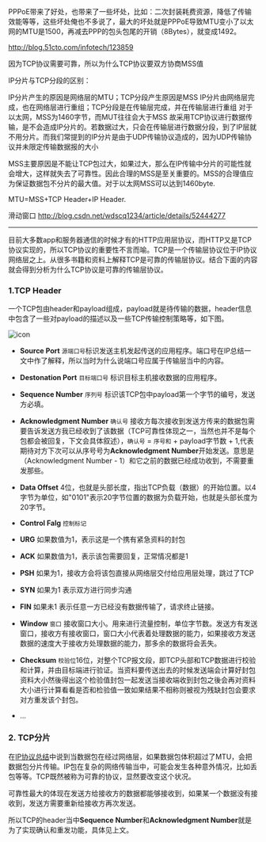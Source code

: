 PPPoE带来了好处，也带来了一些坏处，比如：二次封装耗费资源，降低了传输效能等等，这些坏处俺也不多说了，最大的坏处就是PPPoE导致MTU变小了以太网的MTU是1500，再减去PPP的包头包尾的开销（8Bytes），就变成1492。

http://blog.51cto.com/infotech/123859

因为TCP协议需要可靠，所以为什么TCP协议要双方协商MSS值


IP分片与TCP分段的区别：

IP分片产生的原因是网络层的MTU；TCP分段产生原因是MSS
IP分片由网络层完成，也在网络层进行重组；TCP分段是在传输层完成，并在传输层进行重组
对于以太网，MSS为1460字节，而MUT往往会大于MSS
        故采用TCP协议进行数据传输，是不会造成IP分片的。若数据过大，只会在传输层进行数据分段，到了IP层就不用分片。而我们常提到的IP分片是由于UDP传输协议造成的，因为UDP传输协议并未限定传输数据报的大小 
        
MSS主要原因是不能让TCP包过大，如果过大，那么在IP传输中分片的可能性就会增大，这样就失去了可靠性。因此合理的MSS是至关重要的。MSS的合理值应为保证数据包不分片的最大值。对于以太网MSS可以达到1460byte.

MTU=MSS+TCP Header+IP Header.

滑动窗口  http://blog.csdn.net/wdscq1234/article/details/52444277



---------
目前大多数app和服务器通信的时候才有的HTTP应用层协议，而HTTP又是TCP协议实现的，所以TCP协议的重要性不言而喻。TCP是一个传输层协议位于IP协议网络层之上。从很多书籍和资料上解释TCP是可靠的传输层协议。结合下面的内容就会得到分析为什么TCP协议是可靠的传输层协议。

### 1.TCP Header
一个TCP包由header和payload组成，payload就是待传输的数据，header信息中包含了一些对payload的描述以及一些TCP传输控制策略等，如下图。

![icon](http://p.blog.csdn.net/images/p_blog_csdn_net/lpnueg4/EntryImages/20091120/TCP+bit%E5%89%AF%E6%9C%AC.png)


- **Source Port** `源端口号`标识发送主机发起传送的应用程序。端口号在IP总结一文中作了解释，所以当时为什么说端口号应属于传输层当中的内容。
- **Destonation Port** `目标端口号` 标识目标主机接收数据的应用程序。
- **Sequence Number** `序列号` 标识该TCP包中payload第一个字节的编号，发送方必填。
- **Acknowledgment Number** `确认号` 接收方每次接收到发送方传来的数据包需要告诉发送方我已经收到了该数据（TCP可靠性体现之一，当然也并不是每个包都会被回复，下文会具体叙述），`确认号` = `序号和` + payload字节数 + 1,代表期待对方下次可以从序号号为**Acknowledgment Number**开始发送。意思是（Acknowledgment Number - 1）和它之前的数据已经成功收到，不需要重发那些。
- **Data Offset** 4位，也就是头部长度，指出TCP负载（数据）的开始位置。以4字节为单位，如"0101"表示20字节位置的数据为负载开始，也就是头部长度为20字节。
- **Control Falg** `控制标记`
 - **URG** 如果数值为1，表示这是一个携有紧急资料的封包
 - **ACK** 如果数值为1，表示该包需要回复，正常情况都是1
 - **PSH** 如果为1，接收方会将该包直接从网络层交付给应用层处理，跳过了TCP
 - **SYN** 如果为1 表示双方进行同步沟通
 - **FIN** 如果未1 表示任意一方已经没有数据传输了，请求终止链接。

- **Window** `窗口` 接收窗口大小。用来进行流量控制，单位字节数。发送方有发送窗口，接收方有接收窗口，窗口大小代表着处理数据的能力，如果接收方发送数据的速度大于接收方处理数据的能力，那多余的数据将会丢失。
- **Checksum** `校验位`16位，对整个TCP报文段，即TCP头部和TCP数据进行校验和计算，并由目标端进行验证。当资料要传送出去的时候发送端会计算好封包资料大小然後得出这个检验值封包一起发送当接收端收到封包之後会再对资料大小进行计算看看是否和检验值一致如果结果不相称则被视为残缺封包会要求对方重发该个封包。
- ...

### 2. TCP分片
在[IP协议总结](https://github.com/sun6boys/Documents/blob/master/1.IP%E5%8D%8F%E8%AE%AE%E6%80%BB%E7%BB%93.md)中说到当数据包在经过网络层，如果数据包体积超过了MTU，会把数据包分片传输。IP包在复杂的网络传输当中，可能会发生各种意外情况，比如丢包等等。TCP既然被称为可靠的协议，显然要改变这个状况。

可靠性最大的体现在发送方给接收方的数据都能够接收到，如果某一个数据没有接收到，发送方需要重新给接收方再次发送。

所以TCP的header当中**Sequence Number**和**Acknowledgment Number**就是为了实现确认和重发功能，具体见上文。
 